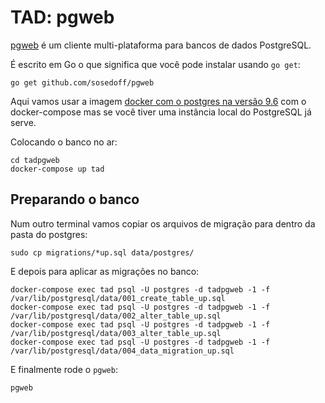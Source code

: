 # TAD: pgweb

[pgweb](https://github.com/sosedoff/pgweb) é um cliente multi-plataforma para bancos de dados PostgreSQL.

É escrito em Go o que significa que você pode instalar usando `go get`:

```console
go get github.com/sosedoff/pgweb
```

Aqui vamos usar a imagem [docker com o postgres na versão 9.6](https://github.com/docker-library/postgres) com o docker-compose mas se você tiver uma instância local do PostgreSQL já serve.

Colocando o banco no ar:

```console
cd tadpgweb
docker-compose up tad
```

## Preparando o banco

Num outro terminal vamos copiar os arquivos de migração para dentro da pasta do postgres:

```console
sudo cp migrations/*up.sql data/postgres/
```

E depois para aplicar as migrações no banco:
```console
docker-compose exec tad psql -U postgres -d tadpgweb -1 -f /var/lib/postgresql/data/001_create_table_up.sql
docker-compose exec tad psql -U postgres -d tadpgweb -1 -f /var/lib/postgresql/data/002_alter_table_up.sql
docker-compose exec tad psql -U postgres -d tadpgweb -1 -f /var/lib/postgresql/data/003_alter_table_up.sql
docker-compose exec tad psql -U postgres -d tadpgweb -1 -f /var/lib/postgresql/data/004_data_migration_up.sql
```

E finalmente rode o `pgweb`:

```console
pgweb
```
